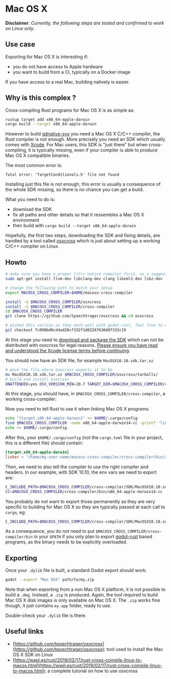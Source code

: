 # Mac OS X

**Disclaimer**: _Currently, the following steps are tested and confirmed to work on Linux only._


## Use case

Exporting for Mac OS X is interesting if:

* you do not have access to Apple hardware
* you want to build from a CI, typically on a Docker image

If you have access to a real Mac, building natively is easier.


## Why is this complex ?

Cross-compiling Rust programs for Mac OS X is as simple as:

```sh
rustup target add x86_64-apple-darwin
cargo build --target x86_64-apple-darwin
```

However to build [gdnative-sys](https://crates.io/crates/gdnative-sys) you
need a Mac OS X C/C++ compiler, the Rust compiler is not enough. More precisely you need
an SDK which usually comes with [Xcode](https://developer.apple.com/xcode/).
For Mac users, this SDK is "just there" but when cross-compiling, it is
typically missing, even if your compiler is able to produce Mac OS X compatible binaries.

The most common error is:

```
fatal error: 'TargetConditionals.h' file not found
```

Installing just this file is not enough, this error is usually a consequence
of the whole SDK missing, so there is no chance you can get a build.

What you need to do is:

* download the SDK
* fix all paths and other details so that it ressembles a Mac OS X environment
* then build with `cargo build --target x86_64-apple-darwin`

Hopefully, the first two steps, downloading the SDK and fixing details,
are handled by a tool called [osxcross](https://github.com/tpoechtrager/osxcross)
which is just about setting up a working C/C++ compiler on Linux.

## Howto

```sh
# make sure you have a proper C/C++ native compiler first, as a suggestion:
sudo apt-get install llvm-dev libclang-dev clang libxml2-dev libz-dev

# change the following path to match your setup
export MACOSX_CROSS_COMPILER=$HOME/macosx-cross-compiler

install -d $MACOSX_CROSS_COMPILER/osxcross
install -d $MACOSX_CROSS_COMPILER/cross-compiler
cd $MACOSX_CROSS_COMPILER
git clone https://github.com/tpoechtrager/osxcross && cd osxcross

# picked this version as they work well with godot-rust, feel free to change
git checkout 7c090bd8cd4ad28cf332f1d02267630d8f333c19
```

At this stage you need to [download and package the SDK](https://github.com/tpoechtrager/osxcross#packaging-the-sdk)
which can not be distributed with osxcross for legal reasons.
[Please ensure you have read and understood the Xcode license terms before continuing](https://www.apple.com/legal/sla/docs/xcode.pdf).

You should now have an SDK file, for example `MacOSX10.10.sdk.tar.xz`.

```sh
# move the file where osxcross expects it to be
mv MacOSX10.10.sdk.tar.xz $MACOSX_CROSS_COMPILER/osxcross/tarballs/
# build and install osxcross
UNATTENDED=yes OSX_VERSION_MIN=10.7 TARGET_DIR=$MACOSX_CROSS_COMPILER/cross-compiler ./build.sh
```

At this stage, you should have, in `$MACOSX_CROSS_COMPILER/cross-compiler`,
a working cross-compiler.

Now you need to tell Rust to use it when linking
Mac OS X programs:

```sh
echo "[target.x86_64-apple-darwin]" >> $HOME/.cargo/config
find $MACOSX_CROSS_COMPILER -name x86_64-apple-darwin14-cc -printf 'linker = "%p"\n' >> $HOME/.cargo/config
echo >> $HOME/.cargo/config
```

After this, your `$HOME/.cargo/config` (not the `cargo.toml` file in your project, this is a different file)
should contain:

```toml
[target.x86_64-apple-darwin]
linker = "/home/my-user-name/macosx-cross-compiler/cross-compiler/bin/x86_64-apple-darwin14-cc"
```

Then, we need to also tell the compiler to use the right compiler and headers.
In our example, with SDK 10.10, the env vars we need to export are:

```sh
C_INCLUDE_PATH=$MACOSX_CROSS_COMPILER/cross-compiler/SDK/MacOSX10.10.sdk/usr/include
CC=$MACOSX_CROSS_COMPILER/cross-compiler/bin/x86_64-apple-darwin14-cc
```

You probably do not want to export those permanently as they are very
specific to building for Mac OS X so they are typically passed at each
call to `cargo`, eg:

```sh
C_INCLUDE_PATH=$MACOSX_CROSS_COMPILER/cross-compiler/SDK/MacOSX10.10.sdk/usr/include CC=$MACOSX_CROSS_COMPILER/cross-compiler/bin/x86_64-apple-darwin14-cc cargo build --release --target x86_64-apple-darwin
```

As a consequence, you do *not* need to put `$MACOSX_CROSS_COMPILER/cross-compiler/bin` in your `$PATH` if
you only plan to export [godot-rust](https://github.com/godot-rust/godot-rust) based programs, as the
binary needs to be explicitly overloaded.


## Exporting

Once your `.dylib` file is built, a standard Godot export should work:

```sh
godot --export "Mac OSX" path/to/my.zip
```

Note that when exporting from a non Mac OS X platform, it is not possible to build a `.dmg`.
Instead, a `.zip` is produced. Again, the tool required to build Mac OS X disk images is
only available on Mac OS X. The `.zip` works fine though, it just contains `my.app`
folder, ready to use.

Double-check your `.dylib` file is there.


## Useful links

* [https://github.com/tpoechtrager/osxcross](https://github.com/tpoechtrager/osxcross): tool used to install the Mac OS X SDK on Linux
* [https://wapl.es/rust/2019/02/17/rust-cross-compile-linux-to-macos.html](https://wapl.es/rust/2019/02/17/rust-cross-compile-linux-to-macos.html): a complete tutorial on how to use osxcross

